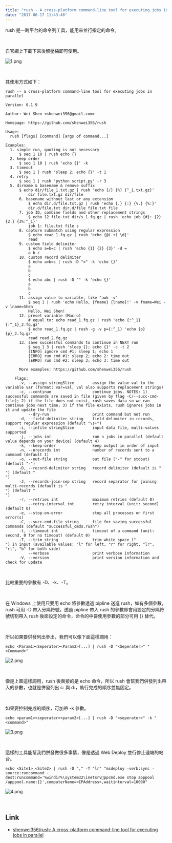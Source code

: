 ```yaml
---
title: "rush - A cross-platform command-line tool for executing jobs in parallel"
date: "2017-06-17 11:43:46"
---
```



rush 是一跨平台的命令列工具，能用來並行指定的命令。  

<!-- More -->

<br/>


自官網上下載下來後解壓縮即可使用。  

![1.png](1.png)

<br/>


其使用方式如下：  

```
rush -- a cross-platform command-line tool for executing jobs in parallel

Version: 0.1.9

Author: Wei Shen <shenwei356@gmail.com>

Homepage: https://github.com/shenwei356/rush

Usage:
  rush [flags] [command] [args of command...]

Examples:
  1. simple run, quoting is not necessary
      $ seq 1 10 | rush echo {}
  2. keep order
      $ seq 1 10 | rush 'echo {}' -k
  3. timeout
      $ seq 1 | rush 'sleep 2; echo {}' -t 1
  4. retry
      $ seq 1 | rush 'python script.py' -r 3
  5. dirname & basename & remove suffix
      $ echo dir/file_1.txt.gz | rush 'echo {/} {%} {^_1.txt.gz}'
          dir file.txt.gz dir/file
      6. basename without last or any extension
          $ echo dir.d/file.txt.gz | rush 'echo {.} {:} {%.} {%:}'
          dir.d/file.txt dir.d/file file.txt file
      7. job ID, combine fields and other replacement strings
          $ echo 12 file.txt dir/s_1.fq.gz | rush 'echo job {#}: {2} {2.} {3%:^_1}'
          job 1: file.txt file s
      8. capture submatch using regular expression
          $ echo read_1.fq.gz | rush 'echo {@(.+)_\d}'
          read
      9. custom field delimiter
          $ echo a=b=c | rush 'echo {1} {2} {3}' -d =
          a b c
      10. custom record delimiter
          $ echo a=b=c | rush -D "=" -k 'echo {}'
          a
          b
          c
          $ echo abc | rush -D "" -k 'echo {}'
          a
          b
          c
      11. assign value to variable, like "awk -v"
          $ seq 1 | rush 'echo Hello, {fname} {lname}!' -v fname=Wei -v lname=Shen
          Hello, Wei Shen!
      12. preset variable (Macro)
          # equal to: echo read_1.fq.gz | rush 'echo {:^_1} {:^_1}_2.fq.gz'
          $ echo read_1.fq.gz | rush -g -v p={:^_1} 'echo {p} {p}_2.fq.gz'
          read read_2.fq.gz
      13. save successful commands to continue in NEXT run
          $ seq 1 3 | rush 'sleep {}; echo {}' -c -t 2
          [INFO] ignore cmd #1: sleep 1; echo 1
          [ERRO] run cmd #1: sleep 2; echo 2: time out
          [ERRO] run cmd #2: sleep 3; echo 3: time out
    
      More examples: https://github.com/shenwei356/rush
    
    Flags:
      -v, --assign stringSlice        assign the value val to the variable var (format: var=val, val also supports replacement strings)
      -c, --continue                  continue jobs. NOTES: 1) successful commands are saved in file (given by flag -C/--succ-cmd-file); 2) if the file does not exist, rush saves data so we can continue jobs next time; 3) if the file exists, rush ignores jobs in it and update the file
          --dry-run                   print command but not run
      -d, --field-delimiter string    field delimiter in records, support regular expression (default "\s+")
      -i, --infile stringSlice        input data file, multi-values supported
      -j, --jobs int                  run n jobs in parallel (default value depends on your device) (default 4)
      -k, --keep-order                keep output in order of input
      -n, --nrecords int              number of records sent to a command (default 1)
      -o, --out-file string           out file ("-" for stdout) (default "-")
      -D, --record-delimiter string   record delimiter (default is "
") (default "
")
      -J, --records-join-sep string   record separator for joining multi-records (default is "
") (default "
")
      -r, --retries int               maximum retries (default 0)
          --retry-interval int        retry interval (unit: second) (default 0)
      -e, --stop-on-error             stop all processes on first error(s)
      -C, --succ-cmd-file string      file for saving successful commands (default "successful_cmds.rush")
      -t, --timeout int               timeout of a command (unit: second, 0 for no timeout) (default 0)
      -T, --trim string               trim white space (" 	
") in input (available values: "l" for left, "r" for right, "lr", "rl", "b" for both side)
          --verbose                   print verbose information
      -V, --version                   print version information and check for update
```

<br/>


比較重要的參數有 -D、-k、-T。  

<br/>


在 Windows 上使用只要用 echo 將參數透過 pipline 送進 rush，如有多個參數，rush 可用 -D 帶入分隔符號，透過 pipline 帶入 rush 的參數即會用設定的分隔符號切割帶入 rush 後面設定的命令，命令的中要使用參數的部分可用 {} 替代。  

<br/>


所以如果要併發列出參出，我們可以像下面這樣調用：  

    echo <Param1><Seperater><Param2>[...] | rush -D "<Seperater>" "<Command>"

![2.png](2.png)

<br/>


像是上圖這樣調用，rush 後面接的是 echo 命令，所以 rush 會幫我們併發列出帶入的參數，也就是併發列出 c: 與 d:，執行完成的順序並無固定。  

<br/>


如果要控制完成的順序，可加帶 -k 參數。  

    echo <param1><seperater><param2>[...] | rush -D "<seperater>" -k "<command>"

![3.png](3.png)

<br/>


這樣的工具能幫我們併發做很多事情，像是透過 Web Deploy 並行停止遠端的站台。

    echo <Site1>,<Site2> | rush -D "," -T "lr" "msdeploy -verb:sync -source:runcommand -dest:runcommand='%windir%\system32\inetsrvppcmd.exe stop apppool /apppool.name:{}',computerName=<IPAddress>,waitinterval=10000"

![4.png](4.png)

<br/>


Link
----
* [shenwei356/rush: A cross-platform command-line tool for executing jobs in parallel](https://github.com/shenwei356/rush)
